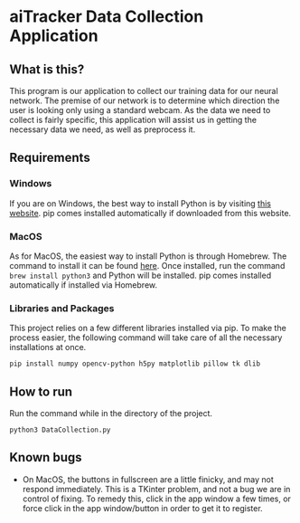 # aiTracker Data Collection Application

## What is this?

This program is our application to collect our training data for our neural network. The premise of our network is to determine which direction the user is looking only using a standard webcam. As the data we need to collect is fairly specific, this application will assist us in getting the necessary data we need, as well as preprocess it.

## Requirements
### Windows
If you are on Windows, the best way to install Python is by visiting [this website](https://www.python.org/downloads/windows/). pip comes installed automatically if downloaded from this website.

### MacOS
As for MacOS, the easiest way to install Python is through Homebrew. The command to install it can be found [here](https://brew.sh/). Once installed, run the command `brew install python3` and Python will be installed. pip comes installed automatically if installed via Homebrew.

### Libraries and Packages
This project relies on a few different libraries installed via pip. To make the process easier, the following command will take care of all the necessary installations at once.

`pip install numpy opencv-python h5py matplotlib pillow tk dlib`

## How to run

Run the command while in the directory of the project.

`python3 DataCollection.py`

## Known bugs
* On MacOS, the buttons in fullscreen are a little finicky, and may not respond immediately. This is a TKinter problem, and not a bug we are in control of fixing. To remedy this, click in the app window a few times, or force click in the app window/button in order to get it to register.